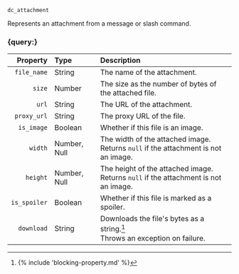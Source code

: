 `dc_attachment`

Represents an attachment from a message or slash command.


### {query:}

|     Property | Type                                | Description                                                                            |
|-------------:|:------------------------------------|:---------------------------------------------------------------------------------------|
|  `file_name` | String                              | The name of the attachment.                                                            |
|       `size` | Number                              | The size as the number of bytes of the attached file.                                  |
|        `url` | String                              | The URL of the attachment.                                                             |
|  `proxy_url` | String                              | The proxy URL of the file.                                                             |
|   `is_image` | Boolean                             | Whether if this file is an image.                                                      |
|      `width` | Number, Null                        | The width of the attached image.<br>Returns `null` if the attachment is not an image.  |
|     `height` | Number, Null                        | The height of the attached image.<br>Returns `null` if the attachment is not an image. |
| `is_spoiler` | Boolean                             | Whether if this file is marked as a spoiler.                                           |
|   `download` | String                              | Downloads the file's bytes as a string.[^1]<br>Throws an exception on failure.         |


[^1]: {% include 'blocking-property.md' %}